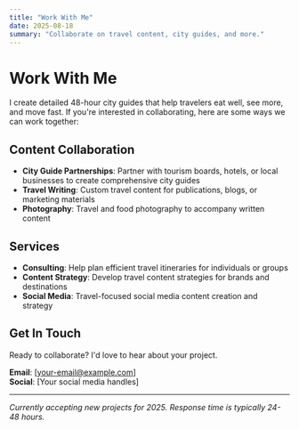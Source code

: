 ```yaml
---
title: "Work With Me"
date: 2025-08-18
summary: "Collaborate on travel content, city guides, and more."
---
```


# Work With Me

I create detailed 48-hour city guides that help travelers eat well, see more, and move fast. If you're interested in collaborating, here are some ways we can work together:

## Content Collaboration

- **City Guide Partnerships**: Partner with tourism boards, hotels, or local businesses to create comprehensive city guides
- **Travel Writing**: Custom travel content for publications, blogs, or marketing materials
- **Photography**: Travel and food photography to accompany written content

## Services

- **Consulting**: Help plan efficient travel itineraries for individuals or groups
- **Content Strategy**: Develop travel content strategies for brands and destinations
- **Social Media**: Travel-focused social media content creation and strategy

## Get In Touch

Ready to collaborate? I'd love to hear about your project.

**Email**: [your-email@example.com]  
**Social**: [Your social media handles]

---

*Currently accepting new projects for 2025. Response time is typically 24-48 hours.*
